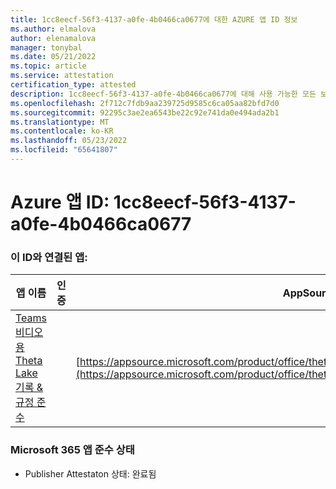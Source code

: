 ```yaml
---
title: 1cc8eecf-56f3-4137-a0fe-4b0466ca0677에 대한 AZURE 앱 ID 정보
ms.author: elmalova
author: elenamalova
manager: tonybal
ms.date: 05/21/2022
ms.topic: article
ms.service: attestation
certification_type: attested
description: 1cc8eecf-56f3-4137-a0fe-4b0466ca0677에 대해 사용 가능한 모든 보안 및 규정 준수 정보입니다.
ms.openlocfilehash: 2f712c7fdb9aa239725d9585c6ca05aa82bfd7d0
ms.sourcegitcommit: 92295c3ae2ea6543be22c92e741da0e494ada2b1
ms.translationtype: MT
ms.contentlocale: ko-KR
ms.lasthandoff: 05/23/2022
ms.locfileid: "65641807"
---
```

# <a name="azure-app-id-1cc8eecf-56f3-4137-a0fe-4b0466ca0677"></a>Azure 앱 ID: 1cc8eecf-56f3-4137-a0fe-4b0466ca0677


### <a name="apps-associated-with-this-id"></a>이 ID와 연결된 앱:
| **앱 이름** | **인증** | **AppSource에서 보기** |
|--------------|---------------|-----------------------|
| [Teams 비디오용 Theta Lake 기록 &amp; 규정 준수](../forward/thetalake.thetalake_recording_and_compliance_for_teams.md) |  | [https://appsource.microsoft.com/product/office/thetalake.thetalake_recording_and_compliance_for_teams](https://appsource.microsoft.com/product/office/thetalake.thetalake_recording_and_compliance_for_teams) |

### <a name="microsoft-365-app-compliance-status"></a>Microsoft 365 앱 준수 상태
- Publisher Attestaton 상태: 완료됨
